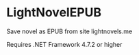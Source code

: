 # LightNovelEPUB

Save novel as EPUB from site lightnovels.me

Requires .NET Framework 4.7.2 or higher
